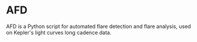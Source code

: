 # AFD
AFD is a Python script for automated flare detection and flare analysis, used on Kepler's light curves long cadence data.
